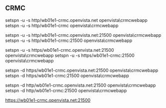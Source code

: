 ## CRMC

setspn -u -s http/wb01e1-crmc.openvista.net openvista\crmcwebapp
setspn -u -s http/wb01e1-crmc openvista\crmcwebapp

setspn -u -s http/wb01e1-crmc.openvista.net:21500 openvista\crmcwebapp
setspn -u -s http/wb01e1-crmc:21500 openvista\crmcwebapp

setspn -u -s https/wb01e1-crmc.openvista.net:21500 openvista\crmcwebapp
setspn -u -s https/wb01e1-crmc:21500 openvista\crmcwebapp

setspn -d https/wb01e1-crmc.openvista.net:21500 openvista\crmcwebapp
setspn -d https/wb01e1-crmc:21500 openvista\crmcwebapp

setspn -d http/wb01e1-crmc.openvista.net:21500 openvista\crmcwebapp
setspn -d http/wb01e1-crmc:21500 openvista\crmcwebapp

https://wb01e1-crmc.openvista.net:21500
